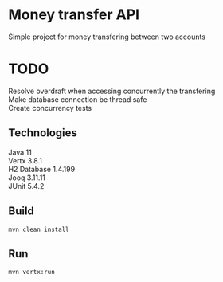 # Money transfer API

Simple project for money transfering between two accounts

# TODO
Resolve overdraft when accessing concurrently the transfering \
Make database connection be thread safe \
Create concurrency tests

## Technologies
Java 11 \
Vertx 3.8.1 \
H2 Database 1.4.199 \
Jooq 3.11.11 \
JUnit 5.4.2 

## Build
```
mvn clean install
```

## Run 
```
mvn vertx:run
```